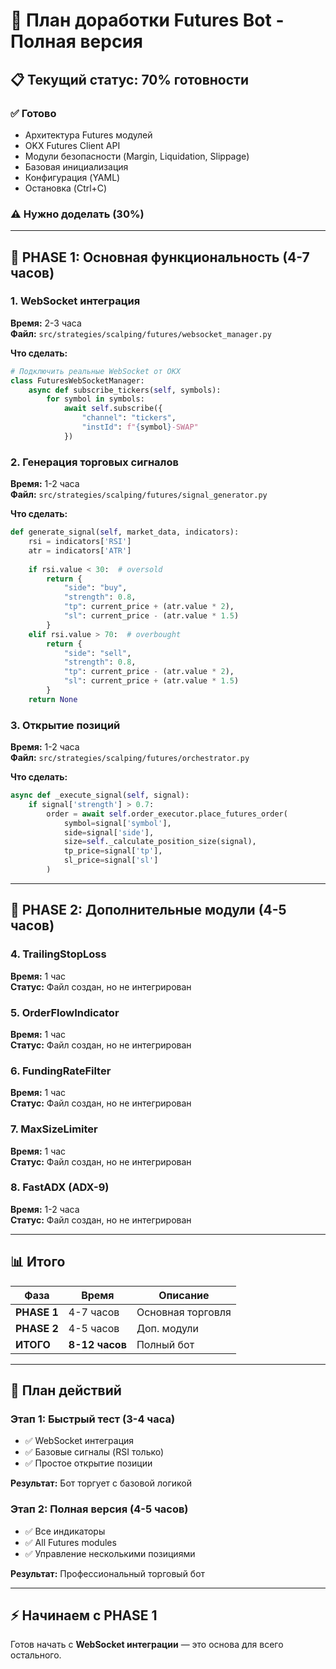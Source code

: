 # 🎯 План доработки Futures Bot - Полная версия

## 📋 Текущий статус: 70% готовности

### ✅ Готово
- Архитектура Futures модулей
- OKX Futures Client API
- Модули безопасности (Margin, Liquidation, Slippage)
- Базовая инициализация
- Конфигурация (YAML)
- Остановка (Ctrl+C)

### ⚠️ Нужно доделать (30%)

---

## 🚀 PHASE 1: Основная функциональность (4-7 часов)

### 1. WebSocket интеграция
**Время:** 2-3 часа  
**Файл:** `src/strategies/scalping/futures/websocket_manager.py`

**Что сделать:**
```python
# Подключить реальные WebSocket от OKX
class FuturesWebSocketManager:
    async def subscribe_tickers(self, symbols):
        for symbol in symbols:
            await self.subscribe({
                "channel": "tickers",
                "instId": f"{symbol}-SWAP"
            })
```

### 2. Генерация торговых сигналов
**Время:** 1-2 часа  
**Файл:** `src/strategies/scalping/futures/signal_generator.py`

**Что сделать:**
```python
def generate_signal(self, market_data, indicators):
    rsi = indicators['RSI']
    atr = indicators['ATR']
    
    if rsi.value < 30:  # oversold
        return {
            "side": "buy",
            "strength": 0.8,
            "tp": current_price + (atr.value * 2),
            "sl": current_price - (atr.value * 1.5)
        }
    elif rsi.value > 70:  # overbought
        return {
            "side": "sell",
            "strength": 0.8,
            "tp": current_price - (atr.value * 2),
            "sl": current_price + (atr.value * 1.5)
        }
    return None
```

### 3. Открытие позиций
**Время:** 1-2 часа  
**Файл:** `src/strategies/scalping/futures/orchestrator.py`

**Что сделать:**
```python
async def _execute_signal(self, signal):
    if signal['strength'] > 0.7:
        order = await self.order_executor.place_futures_order(
            symbol=signal['symbol'],
            side=signal['side'],
            size=self._calculate_position_size(signal),
            tp_price=signal['tp'],
            sl_price=signal['sl']
        )
```

---

## 🚀 PHASE 2: Дополнительные модули (4-5 часов)

### 4. TrailingStopLoss
**Время:** 1 час  
**Статус:** Файл создан, но не интегрирован

### 5. OrderFlowIndicator
**Время:** 1 час  
**Статус:** Файл создан, но не интегрирован

### 6. FundingRateFilter
**Время:** 1 час  
**Статус:** Файл создан, но не интегрирован

### 7. MaxSizeLimiter
**Время:** 1 час  
**Статус:** Файл создан, но не интегрирован

### 8. FastADX (ADX-9)
**Время:** 1-2 часа  
**Статус:** Файл создан, но не интегрирован

---

## 📊 Итого

| Фаза | Время | Описание |
|------|-------|----------|
| **PHASE 1** | 4-7 часов | Основная торговля |
| **PHASE 2** | 4-5 часов | Доп. модули |
| **ИТОГО** | **8-12 часов** | Полный бот |

---

## 🎯 План действий

### Этап 1: Быстрый тест (3-4 часа)
- ✅ WebSocket интеграция
- ✅ Базовые сигналы (RSI только)
- ✅ Простое открытие позиции

**Результат:** Бот торгует с базовой логикой

### Этап 2: Полная версия (4-5 часов)
- ✅ Все индикаторы
- ✅ All Futures modules
- ✅ Управление несколькими позициями

**Результат:** Профессиональный торговый бот

---

## ⚡ Начинаем с PHASE 1

Готов начать с **WebSocket интеграции** — это основа для всего остального.


